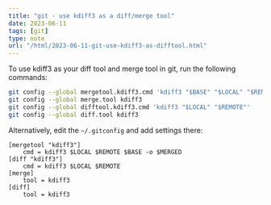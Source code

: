 ```yaml
---
title: "git - use kdiff3 as a diff/merge tool"
date: 2023-06-11
tags: [git]
type: note
url: "/html/2023-06-11-git-use-kdiff3-as-difftool.html"
---
```


To use kdiff3 as your diff tool and merge tool in git, run the following commands:

```bash   
git config --global mergetool.kdiff3.cmd 'kdiff3 "$BASE" "$LOCAL" "$REMOTE" -o "$MERGED"'
git config --global merge.tool kdiff3
git config --global difftool.kdiff3.cmd 'kdiff3 "$LOCAL" "$REMOTE"'
git config --global diff.tool kdiff3
```

<!-- more -->

Alternatively, edit the `~/.gitconfig` and add settings there:

```
[mergetool "kdiff3"]
	cmd = kdiff3 $LOCAL $REMOTE $BASE -o $MERGED
[diff "kdiff3"]
	cmd = kdiff3 $LOCAL $REMOTE
[merge]
	tool = kdiff3
[diff]
	tool = kdiff3
```
